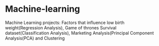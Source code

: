 # Machine-learning

Machine Learning projects: Factors that influence low birth weight(Regression Analysis), 
                           Game of thrones Survival dataset(Classification Analysis),
                           Marketing Analysis(Principal Component Analysis(PCA) and Clustering
